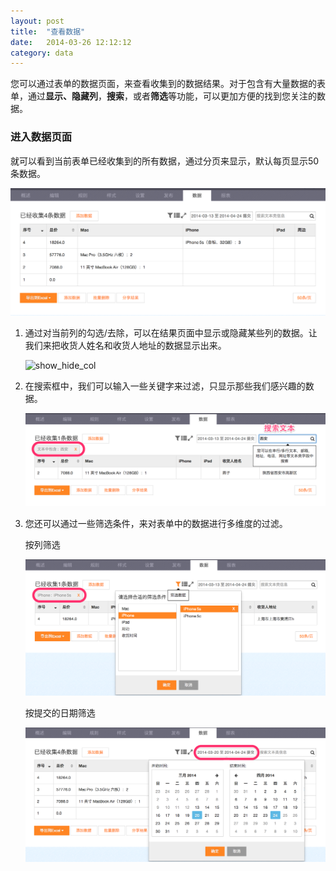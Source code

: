 ```yaml
---
layout: post
title:  "查看数据"
date:   2014-03-26 12:12:12
category: data
---
```


您可以通过表单的数据页面，来查看收集到的数据结果。对于包含有大量数据的表单，通过**显示、隐藏列**，**搜索**，或者**筛选**等功能，可以更加方便的找到您关注的数据。

### 进入数据页面

就可以看到当前表单已经收集到的所有数据，通过分页来显示，默认每页显示50条数据。

![index](/images/data-index.png)

1. 通过对当前列的勾选/去除，可以在结果页面中显示或隐藏某些列的数据。让我们来把收货人姓名和收货人地址的数据显示出来。

   ![show_hide_col](/images/data-show_hide_col.png)
   
2. 在搜索框中，我们可以输入一些关键字来过滤，只显示那些我们感兴趣的数据。

   ![search](/images/data-search.png)
   
3. 您还可以通过一些筛选条件，来对表单中的数据进行多维度的过滤。

   按列筛选
   
   ![search](/images/data-filter_col.png)
   
   按提交的日期筛选
   
   ![search](/images/data-filter_date.png) 